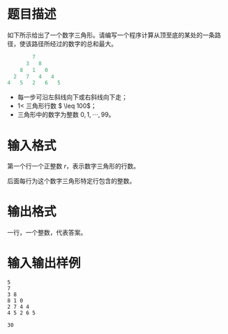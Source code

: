 # 题目描述

如下所示给出了一个数字三角形。请编写一个程序计算从顶至底的某处的一条路径，使该路径所经过的数字的总和最大。

```cpp
        7
      3   8
    8   1   0
  2   7   4   4
4   5   2   6   5
```

* 每一步可沿左斜线向下或右斜线向下走；
* $1 <$ 三角形行数 $ \leq 100$；
* 三角形中的数字为整数 $0,1,\cdots,99$。

# 输入格式

第一个行一个正整数 $r$，表示数字三角形的行数。

后面每行为这个数字三角形特定行包含的整数。

# 输出格式

一行，一个整数，代表答案。

# 输入输出样例

```input1
5
7
3 8
8 1 0
2 7 4 4
4 5 2 6 5
```

```output1
30
```
